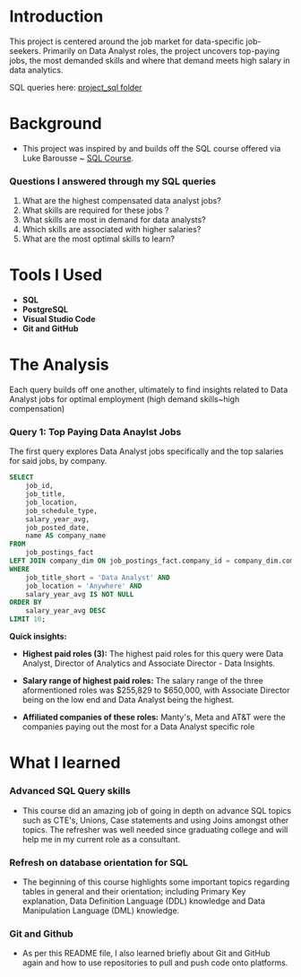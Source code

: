 # Introduction
This project is centered around the job market for data-specific job-seekers. Primarily on Data Analyst roles, the project uncovers top-paying jobs, the most demanded skills and where that demand meets high salary in data analytics.

SQL queries here: [project_sql folder](/project_sql/)
# Background
- This project was inspired by and builds off the SQL course offered via Luke Barousse ~ [SQL Course](https://lukebarousse.com/sql). 

### Questions I answered through my SQL queries
1. What are the highest compensated data analyst jobs?
2. What skills are required for these jobs ?
3. What skills are most in demand for data analysts?
4. Which skills are associated with higher salaries?
5. What are the most optimal skills to learn?

# Tools I Used
- **SQL**
- **PostgreSQL**
- **Visual Studio Code**
- **Git and GitHub**

# The Analysis

Each query builds off one another, ultimately to find insights related to Data Analyst jobs for optimal employment (high demand skills~high compensation)

### Query 1: Top Paying Data Anaylst Jobs

The first query explores Data Analyst jobs specifically and the top salaries for said jobs, by company. 



```sql
SELECT
    job_id,
    job_title,
    job_location,
    job_schedule_type,
    salary_year_avg,
    job_posted_date,
    name AS company_name
FROM
    job_postings_fact
LEFT JOIN company_dim ON job_postings_fact.company_id = company_dim.company_id
WHERE
    job_title_short = 'Data Analyst' AND
    job_location = 'Anywhere' AND
    salary_year_avg IS NOT NULL
ORDER BY
    salary_year_avg DESC
LIMIT 10;
```
**Quick insights:**
- **Highest paid roles (3):** The highest paid roles for this query were Data Analyst, Director of Analytics and Associate Director - Data Insights.

- **Salary range of highest paid roles:** The salary range of the three aformentioned roles was $255,829 to $650,000, with Associate Director being on the low end and Data Analyst being the highest.

- **Affiliated companies of these roles:** Manty's, Meta and AT&T were the companies paying out the most for a Data Analyst specific role



# What I learned

### Advanced SQL Query skills

- This course did an amazing job of going in depth on advance SQL topics such as CTE's, Unions, Case statements and using Joins amongst other topics. The refresher was well needed since graduating college and will help me in my current role as a consultant.

### Refresh on database orientation for SQL

- The beginning of this course highlights some important topics regarding tables in general and their orientation; including Primary Key explanation, Data Definition Language (DDL) knowledge and Data Manipulation Language (DML) knowledge.

### Git and Github

- As per this README file, I also learned briefly about Git and GitHub again and how to use repositories to pull and push code onto platforms.

